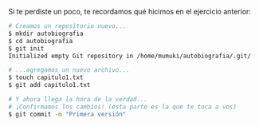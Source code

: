 Si te perdiste un poco, te recordamos qué hicimos en el ejercicio anterior:


```bash
# Creamos un repositorio nuevo...
$ mkdir autobiografia
$ cd autobiografia
$ git init 
Initialized empty Git repository in /home/mumuki/autobiografia/.git/

# ...agregamos un nuevo archivo...
$ touch capitulo1.txt
$ git add capitulo1.txt

# Y ahora llega la hora de la verdad...
# ¡Confirmamos los cambios! (esta parte es la que te toca a vos)
$ git commit -m "Primera versión"
```